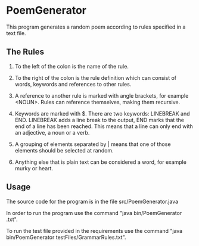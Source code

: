 # PoemGenerator

This program generates a random poem according to rules specified in a text file.

## The Rules

1. To the left of the colon is the name of the rule.

2. To the right of the colon is the rule definition which can consist of words, keywords
and references to other rules.

3. A reference to another rule is marked with angle brackets, for example &lt;NOUN&gt;.
Rules can reference themselves, making them recursive.

4. Keywords are marked with $. There are two keywords: LINEBREAK and END. LINEBREAK
adds a line break to the output, END marks that the end of a line has been reached.
This means that a line can only end with an adjective, a noun or a verb.

5. A grouping of elements separated by | means that one of those elements should be
selected at random.

6. Anything else that is plain text can be considered a word, for example murky or
heart.

## Usage

The source code for the program is in the file src/PoemGenerator.java 

In order to run the program use the command "java bin/PoemGenerator <filename>.txt". 
  
To run the test file provided in the requirements use the command "java bin/PoemGenerator testFiles/GrammarRules.txt".

